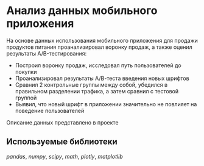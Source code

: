 # Анализ данных мобильного приложения
На основе данных использования мобильного приложения для продажи продуктов питания проанализировал воронку продаж, а также оценил результаты A/B-тестирования:
- Построил воронку продаж, исследовал путь пользователей до покупки
- Проанализировал результаты А/В-теста введения новых шрифтов
- Сравнил 2 контрольные группы между собой, убедился в правильном разделении трафика, а затем сравнил с тестовой группой
- Выявил, что новый шрифт в приложении значительно не повлияет на поведение пользователей


Описание данных представлено в проекте

## Используемые библиотеки
*pandas*, *numpy*, *scipy*, *math*, *plotly*, *matplotlib*
